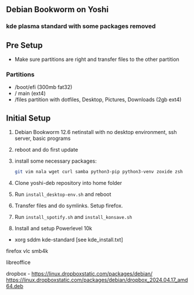 ## Debian Bookworm on Yoshi

### kde plasma standard with some packages removed

## Pre Setup

- Make sure partitions are right and transfer files to the other partition

### Partitions

- /boot/efi (300mb fat32)
- / main (ext4)
- /files partition with dotfiles, Desktop, Pictures, Downloads (2gb ext4)

## Initial Setup

1. Debian Bookworm 12.6 netinstall with no desktop environment, ssh server, basic programs

2. reboot and do first update

3. install some necessary packages:
   
   ```bash
   git vim nala wget curl samba python3-pip python3-venv zoxide zsh
   ```

4. Clone yoshi-deb repository into home folder

5. Run ``install_desktop-env.sh`` and reboot

6. Transfer files and do symlinks. Setup firefox.

7. Run ``install_spotify.sh`` and ``install_konsave.sh``

8. Install and setup Powerlevel 10k
- xorg sddm kde-standard [see kde_install.txt]

firefox vlc smb4k 

libreoffice

dropbox - https://linux.dropboxstatic.com/packages/debian/
https://linux.dropboxstatic.com/packages/debian/dropbox_2024.04.17_amd64.deb
